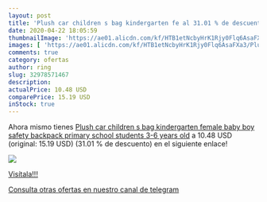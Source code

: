 ```yaml
---
layout: post
title: 'Plush car children s bag kindergarten fe al 31.01 % de descuento'
date: 2020-04-22 18:05:59
thumbnailImage: 'https://ae01.alicdn.com/kf/HTB1etNcbyHrK1Rjy0Flq6AsaFXa3/Plush-car-children-s-bag-kindergarten-female-baby-boy-safety-backpack-primary-school-students-3-6.jpg_350x350._SL200_.jpg'
images: [ 'https://ae01.alicdn.com/kf/HTB1etNcbyHrK1Rjy0Flq6AsaFXa3/Plush-car-children-s-bag-kindergarten-female-baby-boy-safety-backpack-primary-school-students-3-6.jpg_350x350._SL200_.jpg' ]
comments: true
category: ofertas
author: ring
slug: 32978571467
description:
actualPrice: 10.48 USD
comparePrice: 15.19 USD
inStock: true
---
```


Ahora mismo tienes [Plush car children s bag kindergarten female baby boy safety backpack primary school students 3-6 years old](https://www.amazon.com/dp/32978571467/?tag=redken08-20) a 10.48 USD (original: 15.19 USD) (31.01 %  de descuento) en el siguiente enlace!

[![](https://ae01.alicdn.com/kf/HTB1etNcbyHrK1Rjy0Flq6AsaFXa3/Plush-car-children-s-bag-kindergarten-female-baby-boy-safety-backpack-primary-school-students-3-6.jpg_350x350._SL200_.jpg)](https://www.amazon.com/dp/32978571467/?tag=redken08-20)

[Visítala!!!](https://www.amazon.com/dp/32978571467/?tag=redken08-20)

[Consulta otras ofertas en nuestro canal de telegram](https://t.me/s/ofertas25)
